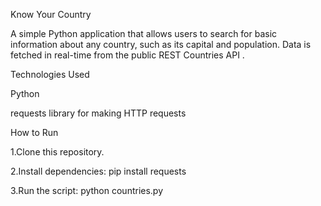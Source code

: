 Know Your Country

A simple Python application that allows users to search for basic information about any country, such as its capital and population. Data is fetched in real-time from the public REST Countries API
.

Technologies Used

Python

requests library for making HTTP requests

How to Run

1.Clone this repository.

2.Install dependencies: pip install requests

3.Run the script: python countries.py
